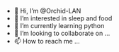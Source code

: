 - 👋 Hi, I’m @Orchid-LAN
- 👀 I’m interested in sleep and food
- 🌱 I’m currently learning python
- 💞️ I’m looking to collaborate on ...
- 📫 How to reach me ...

<!---
Orchid-LAN/Orchid-LAN is a ✨ special ✨ repository because its `README.md` (this file) appears on your GitHub profile.
You can click the Preview link to take a look at your changes.
--->
